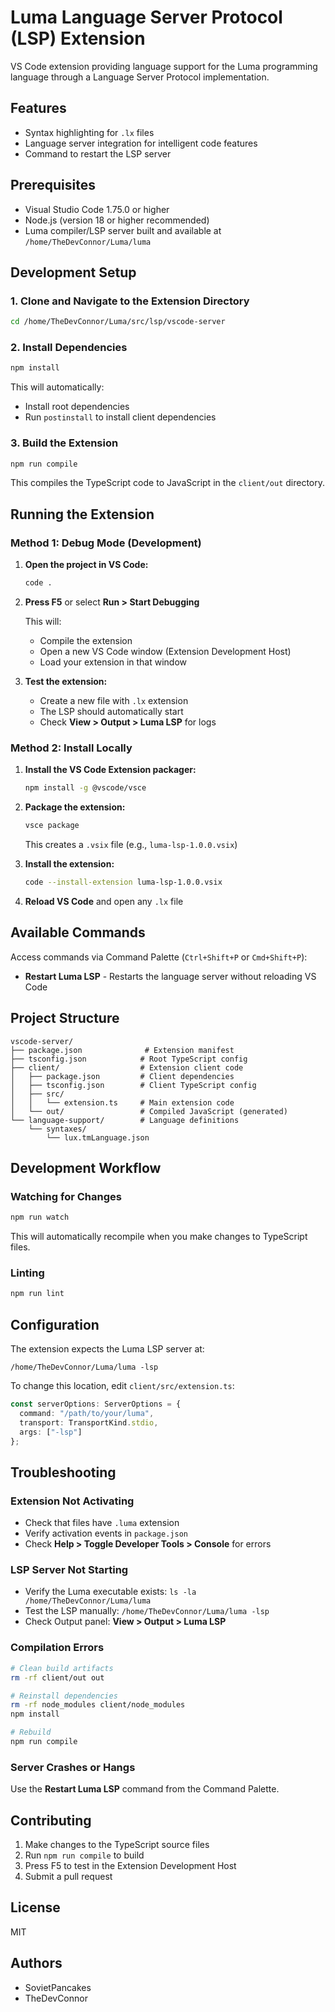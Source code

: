 # Luma Language Server Protocol (LSP) Extension

VS Code extension providing language support for the Luma programming language through a Language Server Protocol implementation.

## Features

- Syntax highlighting for `.lx` files
- Language server integration for intelligent code features
- Command to restart the LSP server

## Prerequisites

- Visual Studio Code 1.75.0 or higher
- Node.js (version 18 or higher recommended)
- Luma compiler/LSP server built and available at `/home/TheDevConnor/Luma/luma`

## Development Setup

### 1. Clone and Navigate to the Extension Directory

```bash
cd /home/TheDevConnor/Luma/src/lsp/vscode-server
```

### 2. Install Dependencies

```bash
npm install
```

This will automatically:
- Install root dependencies
- Run `postinstall` to install client dependencies

### 3. Build the Extension

```bash
npm run compile
```

This compiles the TypeScript code to JavaScript in the `client/out` directory.

## Running the Extension

### Method 1: Debug Mode (Development)

1. **Open the project in VS Code:**
   ```bash
   code .
   ```

2. **Press F5** or select **Run > Start Debugging**

   This will:
   - Compile the extension
   - Open a new VS Code window (Extension Development Host)
   - Load your extension in that window

3. **Test the extension:**
   - Create a new file with `.lx` extension
   - The LSP should automatically start
   - Check **View > Output > Luma LSP** for logs

### Method 2: Install Locally

1. **Install the VS Code Extension packager:**
   ```bash
   npm install -g @vscode/vsce
   ```

2. **Package the extension:**
   ```bash
   vsce package
   ```
   
   This creates a `.vsix` file (e.g., `luma-lsp-1.0.0.vsix`)

3. **Install the extension:**
   ```bash
   code --install-extension luma-lsp-1.0.0.vsix
   ```

4. **Reload VS Code** and open any `.lx` file

## Available Commands

Access commands via Command Palette (`Ctrl+Shift+P` or `Cmd+Shift+P`):

- **Restart Luma LSP** - Restarts the language server without reloading VS Code

## Project Structure

```
vscode-server/
├── package.json              # Extension manifest
├── tsconfig.json            # Root TypeScript config
├── client/                  # Extension client code
│   ├── package.json         # Client dependencies
│   ├── tsconfig.json        # Client TypeScript config
│   ├── src/
│   │   └── extension.ts     # Main extension code
│   └── out/                 # Compiled JavaScript (generated)
└── language-support/        # Language definitions
    └── syntaxes/
        └── lux.tmLanguage.json
```

## Development Workflow

### Watching for Changes

```bash
npm run watch
```

This will automatically recompile when you make changes to TypeScript files.

### Linting

```bash
npm run lint
```

## Configuration

The extension expects the Luma LSP server at:
```
/home/TheDevConnor/Luma/luma -lsp
```

To change this location, edit `client/src/extension.ts`:

```typescript
const serverOptions: ServerOptions = {
  command: "/path/to/your/luma",
  transport: TransportKind.stdio,
  args: ["-lsp"]
};
```

## Troubleshooting

### Extension Not Activating

- Check that files have `.luma` extension
- Verify activation events in `package.json`
- Check **Help > Toggle Developer Tools > Console** for errors

### LSP Server Not Starting

- Verify the Luma executable exists: `ls -la /home/TheDevConnor/Luma/luma`
- Test the LSP manually: `/home/TheDevConnor/Luma/luma -lsp`
- Check Output panel: **View > Output > Luma LSP**

### Compilation Errors

```bash
# Clean build artifacts
rm -rf client/out out

# Reinstall dependencies
rm -rf node_modules client/node_modules
npm install

# Rebuild
npm run compile
```

### Server Crashes or Hangs

Use the **Restart Luma LSP** command from the Command Palette.

## Contributing

1. Make changes to the TypeScript source files
2. Run `npm run compile` to build
3. Press F5 to test in the Extension Development Host
4. Submit a pull request

## License

MIT

## Authors

- SovietPancakes
- TheDevConnor